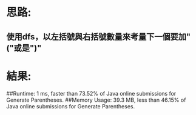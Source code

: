 # 思路: 

## 使用dfs，以左括號與右括號數量來考量下一個要加"("或是")"

# 結果:

##Runtime: 1 ms, faster than 73.52% of Java online submissions for Generate Parentheses.
##Memory Usage: 39.3 MB, less than 46.15% of Java online submissions for Generate Parentheses.